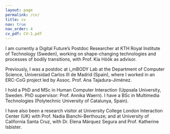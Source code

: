 ```yaml
---
layout: page
permalink: /cv/
title: cv
nav: true
nav_order: 4
cv_pdf: CV-1.pdf
---
```

I am currently a Digital Future’s Postdoc Researcher at KTH Royal Institute of Technology (Sweden), working on shape-changing technologies and processes of bodily transitions, with Prof. Kia Höök as advisor.

Previously, I was a postdoc at i_mBODY Lab at the Department of Computer Science, Universidad Carlos III de Madrid (Spain), where I worked in an ERC-CoG project led by Assoc. Prof. Ana Tajadura-Jiménez.

I hold a PhD and MSc in Human Computer Interaction (Uppsala University, Sweden. PhD supervisor: Prof. Annika Waern). I have a BSc in Multimedia Technologies (Polytechnic University of Catalunya, Spain). 

I have also been a research visitor at University College London Interaction Center (UK) with Prof. Nadia Bianchi-Berthouze; and at University of California Santa Cruz, with Dr. Elena Márquez Segura and Prof. Katherine Isbister.


